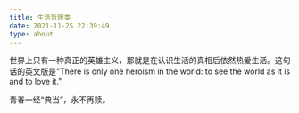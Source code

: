 ```yaml
---
title: 生活哲理类
date: 2021-11-25 22:39:49
type: about
---
```

世界上只有一种真正的英雄主义，那就是在认识生活的真相后依然热爱生活。这句话的英文版是"There is only one heroism in the world: to see the world as it is and to love it."

青春一经“典当”，永不再赎。